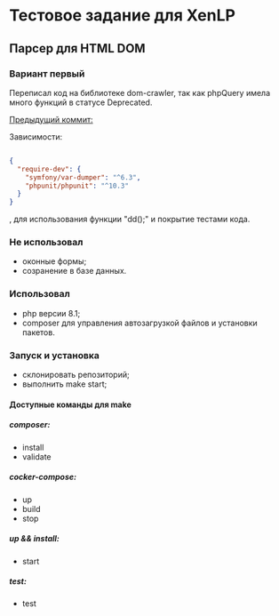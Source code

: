 # Тестовое задание для XenLP
## Парсер для HTML DOM
### Вариант первый

Переписал код на библиотеке dom-crawler, так как phpQuery имела много функций в статусе Deprecated.

 [Предыдущий коммит:](https://github.com/Konkin-Ivan/html_dom_parser/tree/f08b825ac6ef908d156c18961b77201744e00306)

Зависимости:

```json

{
  "require-dev": {
    "symfony/var-dumper": "^6.3",
    "phpunit/phpunit": "^10.3"
  }
}

```
, для использования функции "dd();" и покрытие тестами кода.

### Не использовал
- оконные формы;
- созранение в базе данных.

### Использовал
- php версии 8.1;
- composer для управления автозагрузкой файлов и установки пакетов.

### Запуск и установка
- склонировать репозиторий;
- выполнить make start;

#### Доступные команды для make
##### composer:
- install
- validate

##### cocker-compose:
- up
- build
- stop

##### up && install:
- start

##### test:
- test